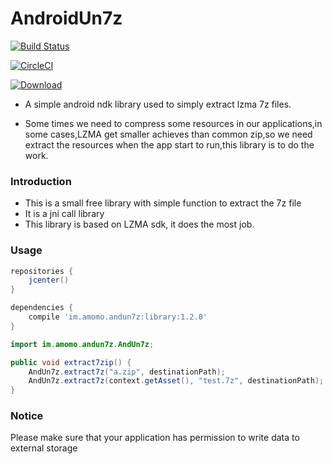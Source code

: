 AndroidUn7z
==================

[![Build Status](https://travis-ci.org/googolmo/AndroidUn7z.svg?branch=master)](https://travis-ci.org/googolmo/AndroidUn7z)

[![CircleCI](https://circleci.com/gh/googolmo/AndroidUn7z/tree/master.svg?style=svg)](https://circleci.com/gh/googolmo/AndroidUn7z/tree/master)

 [![Download](https://api.bintray.com/packages/googolmo/maven/AndroidUn7zip/images/download.svg) ](https://bintray.com/googolmo/maven/AndroidUn7zip/_latestVersion)

* A simple android ndk library used to simply extract lzma 7z files.

* Some times we need to compress some resources in our applications,in some cases,LZMA
 get smaller achieves than common zip,so we need extract the resources when the app
start to run,this library is to do the work.<br>

### Introduction
* This is a small free library with simple function to extract the 7z file
* It is a jni call library
* This library is based on LZMA sdk, it does the most job.

### Usage

```groovy
repositories {
    jcenter()
}

dependencies {
    compile 'im.amomo.andun7z:library:1.2.0'
}
```

```java
import im.amomo.andun7z.AndUn7z;

public void extract7zip() {
    AndUn7z.extract7z("a.zip", destinationPath);
    AndUn7z.extract7z(context.getAsset(), "test.7z", destinationPath);
}
```

### Notice

Please make sure that your application has permission to write data to external storage

